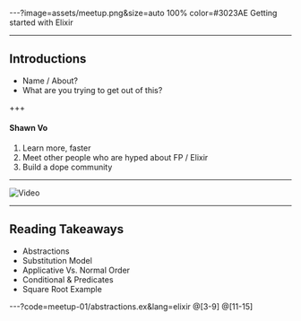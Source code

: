 ---?image=assets/meetup.png&size=auto 100% color=#3023AE
Getting started with Elixir

---
## Introductions
- Name / About?
- What are you trying to get out of this?

+++
#### Shawn Vo
1. Learn more, faster
2. Meet other people who are hyped about FP / Elixir
3. Build a dope community

---
![Video](https://www.youtube.com/embed/lxYFOM3UJzo)

---
## Reading Takeaways
- Abstractions
- Substitution Model
- Applicative Vs. Normal Order
- Conditional & Predicates
- Square Root Example

---?code=meetup-01/abstractions.ex&lang=elixir
@[3-9]
@[11-15]



